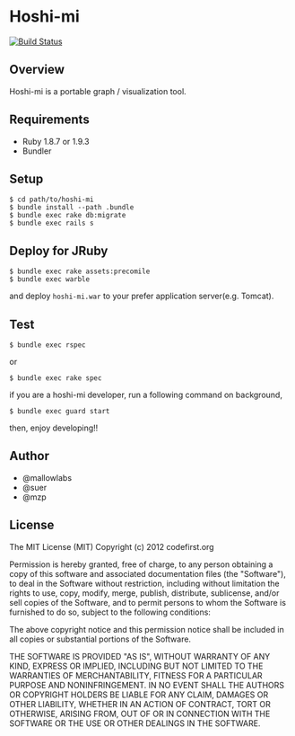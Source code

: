Hoshi-mi
========================================

[![Build Status](https://secure.travis-ci.org/codefirst/hoshi-mi.png?branch=master)](http://travis-ci.org/codefirst/hoshi-mi)

Overview
------------------------------
Hoshi-mi is a portable graph / visualization tool.

Requirements
------------------------------

 * Ruby 1.8.7 or 1.9.3
 * Bundler

Setup
------------------------------

    $ cd path/to/hoshi-mi
    $ bundle install --path .bundle
    $ bundle exec rake db:migrate
    $ bundle exec rails s

Deploy for JRuby
------------------------------

    $ bundle exec rake assets:precomile
    $ bundle exec warble

and deploy `hoshi-mi.war` to your prefer application server(e.g. Tomcat).

Test
------------------------------

    $ bundle exec rspec

or

    $ bundle exec rake spec

if you are a hoshi-mi developer, run a following command on background,

    $ bundle exec guard start

then, enjoy developing!!

Author
------------------------------

 * @mallowlabs
 * @suer
 * @mzp

License
------------------------------
The MIT License (MIT)
Copyright (c) 2012 codefirst.org

Permission is hereby granted, free of charge, to any person obtaining a copy of this software and associated documentation files (the "Software"), to deal in the Software without restriction, including without limitation the rights to use, copy, modify, merge, publish, distribute, sublicense, and/or sell copies of the Software, and to permit persons to whom the Software is furnished to do so, subject to the following conditions:

The above copyright notice and this permission notice shall be included in all copies or substantial portions of the Software.

THE SOFTWARE IS PROVIDED "AS IS", WITHOUT WARRANTY OF ANY KIND, EXPRESS OR IMPLIED, INCLUDING BUT NOT LIMITED TO THE WARRANTIES OF MERCHANTABILITY, FITNESS FOR A PARTICULAR PURPOSE AND NONINFRINGEMENT. IN NO EVENT SHALL THE AUTHORS OR COPYRIGHT HOLDERS BE LIABLE FOR ANY CLAIM, DAMAGES OR OTHER LIABILITY, WHETHER IN AN ACTION OF CONTRACT, TORT OR OTHERWISE, ARISING FROM, OUT OF OR IN CONNECTION WITH THE SOFTWARE OR THE USE OR OTHER DEALINGS IN THE SOFTWARE.

